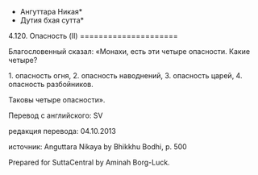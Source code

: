 * Ангуттара Никая*
* Дутия бхая сутта*

4\.120\. Опасность \(II\)
\=\=\=\=\=\=\=\=\=\=\=\=\=\=\=\=\=\=\=\=\=

Благословенный сказал: «Монахи, есть эти четыре опасности\. Какие четыре?

1\. опасность огня,
2\. опасность наводнений,
3\. опасность царей,
4\. опасность разбойников\.

Таковы четыре опасности»\.

Перевод с английского: SV

редакция перевода: 04\.10\.2013

источник: Anguttara Nikaya by Bhikkhu Bodhi, p\. 500

Prepared for SuttaCentral by Aminah Borg\-Luck\.